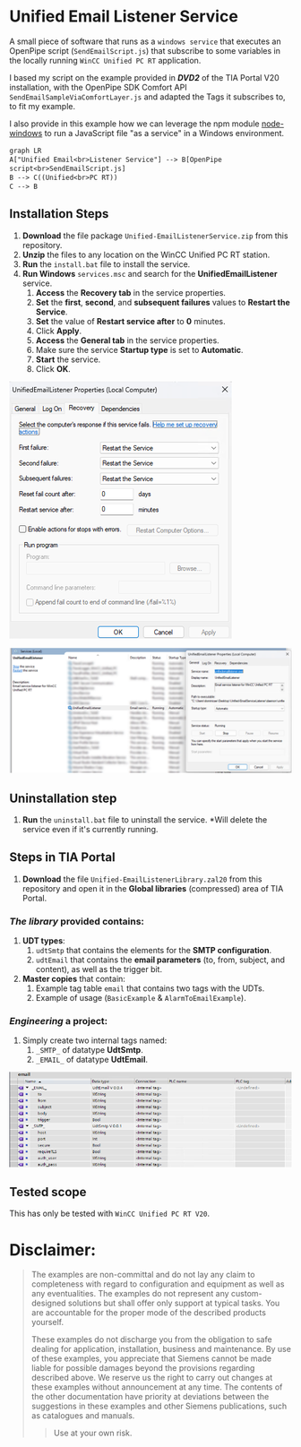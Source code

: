 # Unified Email Listener Service
A small piece of software that runs as a `windows service` that executes an OpenPipe script (`SendEmailScript.js`) that subscribe to some variables in the locally running `WinCC Unified PC RT` application. 

I based my script on the example provided in ***DVD2*** of the TIA Portal V20 installation, with the OpenPipe SDK Comfort API `SendEmailSampleViaComfortLayer.js` and adapted the Tags it subscribes to, to fit my example.

I also provide in this example how we can leverage the npm module [node-windows](https://www.npmjs.com/package/node-windows) to run a JavaScript file "as a service" in a Windows environment.
```mermaid
graph LR
A["Unified Email<br>Listener Service"] --> B[OpenPipe script<br>SendEmailScript.js]
B --> C((Unified<br>PC RT))
C --> B
```
## Installation Steps
1. **Download** the file package `Unified-EmailListenerService.zip` from this repository.
2. **Unzip** the files to any location on the WinCC Unified PC RT station.
3. **Run** the `install.bat` file to install the service.
4. **Run Windows** `services.msc` and search for the **UnifiedEmailListener** service.
   1. **Access** the **Recovery tab** in the service properties.
   2. **Set** the **first**, **second**, and **subsequent failures** values to **Restart the Service**.
   3. **Set** the value of **Restart service after** to **0** minutes.
   4. Click **Apply**.
   5. **Access** the **General tab** in the service properties.
   6. Make sure the service **Startup type** is set to **Automatic**.
   7. **Start** the service.
   8. Click **OK**.

![Windows Service](media/win_service.png)

![Service](media/service.png)

## Uninstallation step
1. **Run** the `uninstall.bat` file to uninstall the service.
*Will delete the service even if it's currently running.

## Steps in TIA Portal
1. **Download** the file `Unified-EmailListenerLibrary.zal20` from this repository and open it in the **Global libraries** (compressed) area of TIA Portal.

### ***The library*** provided contains:
1. **UDT types**:
   1. `udtSmtp` that contains the elements for the **SMTP configuration**.
   2. `udtEmail` that contains the **email parameters** (to, from, subject, and content), as well as the trigger bit.
2. **Master copies** that contain:
   1. Example tag table `email` that contains two tags with the UDTs.
   2. Example of usage (`BasicExample` & `AlarmToEmailExample`).

### ***Engineering*** a project:
1. Simply create two internal tags named:
   1. `_SMTP_` of datatype **UdtSmtp**.
   2. `_EMAIL_` of datatype **UdtEmail**.

![TIA Portal Tag Table](media/tags.png)

## Tested scope

This has only be tested with `WinCC Unified PC RT V20`.
# Disclaimer:

>  The examples are non-committal and do not lay any claim to completeness with regard to configuration and equipment as well as any eventualities. The examples do not represent any custom-designed solutions but shall offer only support at typical tasks. You are accountable for the proper mode of the described products yourself.
> 
>  These examples do not discharge you from the obligation to safe dealing for application, installation, business and maintenance. By use of these examples, you appreciate that Siemens cannot be made liable for possible damages beyond the provisions regarding described above. We reserve us the right to carry out changes at these examples without announcement at any time. The contents of the other documentation have priority at deviations between the suggestions in these examples and other Siemens publications, such as catalogues  and manuals.
>  > Use at your own risk.
